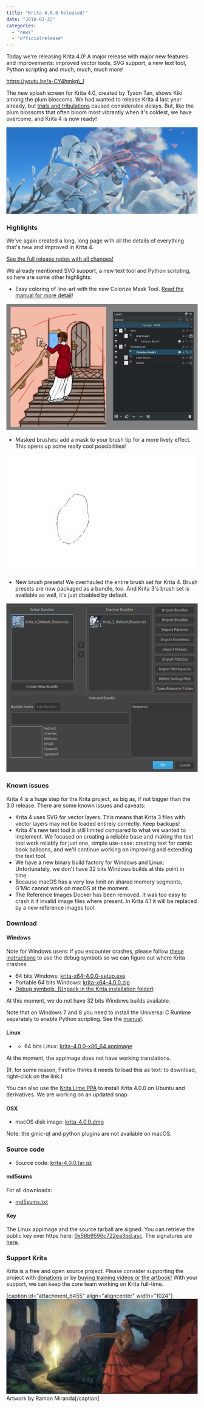 ```yaml
---
title: "Krita 4.0.0 Released!"
date: "2018-03-22"
categories: 
  - "news"
  - "officialrelease"
---
```


Today we're releasing Krita 4.0! A major release with major new features and improvements: improved vector tools, SVG support, a new text tool, Python scripting and much, much, much more!

https://youtu.be/a-CY4hmkg\_I

The new splash screen for Krita 4.0, created by Tyson Tan, shows Kiki among the plum blossoms. We had wanted to release Krita 4 last year already, but [trials and tribulations](https://krita.org/en/item/krita-foundation-update/) caused considerable delays. But, like the plum blossoms that often bloom most vibrantly when it's coldest, we have overcome, and Krita 4 is now ready!

[![](images/kiki_4.0_sm-1-1024x463.png)](https://krita.org/wp-content/uploads/2018/03/kiki_4.0_sm-1.png)

### Highlights

We've again created a long, long page with all the details of everything that's new and improved in Krita 4.

[See the full release notes with all changes!](https://krita.org/en/krita-4-0-release-notes/)

We already mentioned SVG support, a new text tool and Python scripting, so here are some other highlights:

- Easy coloring of line-art with the new Colorize Mask Tool. [Read the manual for more detail](https://docs.krita.org/en/reference_manual/tools/colorize_mask.html)!

[![](images/colorize-mask.png)](https://krita.org/wp-content/uploads/2018/02/colorize-mask.png)

- Masked brushes: add a mask to your brush tip for a more lively effect. This opens up some really cool possibilities!

[![](images/waterpaint.gif)](https://krita.org/wp-content/uploads/2018/02/waterpaint.gif)

- New brush presets! We overhauled the entire brush set for Krita 4. Brush presets are now packaged as a bundle, too. And Krita 3's brush set is available as well, it's just disabled by default.

[![](images/bundles.png)](https://krita.org/wp-content/uploads/2018/03/bundles.png)

### Known issues

Krita 4 is a huge step for the Krita project, as big as, if not bigger than the 3.0 release. There are some known issues and caveats:

- Krita 4 uses SVG for vector layers. This means that Krita 3 files with vector layers may not be loaded entirely correctly. Keep backups!
- Krita 4's new text tool is still limited compared to what we wanted to implement. We focused on creating a reliable base and making the text tool work reliably for just one, simple use-case: creating text for comic book balloons, and we'll continue working on improving and extending the text tool.
- We have a new binary build factory for Windows and Linux. Unfortunately, we don't have 32 bits Windows builds at this point in time.
- Because macOS has a very low limit on shared memory segments, G'Mic cannot work on macOS at the moment.
- The Reference Images Docker has been removed. It was too easy to crash it if invalid image files where present. In Krita 4.1 it will be replaced by a new reference images tool.

### Download

#### Windows

Note for Windows users: if you encounter crashes, please follow [these instructions](https://docs.krita.org/Dr._Mingw_debugger) to use the debug symbols so we can figure out where Krita crashes.

- 64 bits Windows: [krita-x64-4.0.0-setup.exe](https://download.kde.org/stable/krita/4.0.0/krita-x64-4.0.0-setup.exe)
- Portable 64 bits Windows: [krita-x64-4.0.0.zip](https://download.kde.org/stable/krita/4.0.0/krita-x64-4.0.0.zip)
- [Debug symbols. (Unpack in the Krita installation folder)](https://download.kde.org/stable/krita/4.0.0/krita-x64-4.0.0-dbg.zip)

At this moment, we do not have 32 bits Windows builds available.

Note that on Windows 7 and 8 you need to install the Universal C Runtime separately to enable Python scripting. See the [manual](https://docs.krita.org/en/user_manual/python_scripting/introduction_to_python_scripting.html).

#### Linux

- - 64 bits Linux: [krita-4.0.0-x86\_64.appimage](https://download.kde.org/stable/krita/4.0.0/krita-4.0.0-x86_64.appimage)

At the moment, the appimage does not have working translations.

(If, for some reason, Firefox thinks it needs to load this as text: to download, right-click on the link.)

You can also use the [Krita Lime PPA](https://launchpad.net/%7Ekritalime/+archive/ubuntu/ppa) to install Krita 4.0.0 on Ubuntu and derivatives. We are working on an updated snap.

#### OSX

- macOS disk image: [krita-4.0.0.dmg](https://download.kde.org/stable/krita/4.0.0/krita-4.0.0.dmg)

Note: the gmic-qt and python plugins are not available on macOS.

### Source code

- Source code: [krita-4.0.0.tar.gz](https://download.kde.org/stable/krita/4.0.0/krita-4.0.0.tar.gz)

#### md5sums

For all downloads:

- [md5sums.txt](https://download.kde.org/stable/krita/4.0.0/md5sums.txt)

#### Key

The Linux appimage and the source tarball are signed. You can retrieve the public key over https here: [0x58b9596c722ea3bd.asc](https://share.kde.org/index.php/s/fJ99V5mZvuyD0z8). The signatures are [here](http://download.kde.org/stable/krita/4.0.0/).

### Support Krita

Krita is a free and open source project. Please consider supporting the project with [donations](https://krita.org/en/support-us/donations/) or by [buying training videos or the artbook!](https://krita.org/en/support-us/shop) With your support, we can keep the core team working on Krita full-time.

\[caption id="attachment\_6455" align="aligncenter" width="1024"\][![](images/Krita4_Alegoric_final-1024x507.png)](https://krita.org/wp-content/uploads/2018/03/Krita4_Alegoric_final.png) Artwork by Ramon Miranda\[/caption\]
